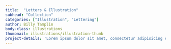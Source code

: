 ```yaml
---
title:  "Letters & Illustration"
subhead: "Collection"
categories: ["Illustration", "Lettering"]
author: Billy Tamplin
body-class: illustrations
thumbnail: illustrations/illustration-thumb
project-details: 'Lorem ipsum dolor sit amet, consectetur adipisicing elit, sed do eiusmod tempor incididunt ut labore et dolore magna aliqua. Ut enim ad minim veniam, quis nostrud exercitation ullamco laboris nisi ut aliquip ex ea commodo consequat.'
---
```


<section class="container">
  <div class="row">
    <figure class="col-sm-6">
      <img src="../img/illustrations/royale-big.png" alt="">
    </figure>
    <figure class="col-sm-6">
      <img src="../img/illustrations/sftb-big.jpg" alt="">
    </figure>
  </div>
  <div class="row">
    <figure class="col-sm-6">
      <img src="../img/illustrations/alpha-a.png" alt="">
    </figure>
    <figure class="col-sm-6">
      <img src="../img/illustrations/alpha-b.png" alt="">
    </figure>
  </div>
  <div class="row">
    <figure class="col-sm-6">
      <img src="../img/illustrations/alpha-c.jpg" alt="">
    </figure>
    <figure class="col-sm-6">
      <img src="../img/illustrations/alpha-d.png" alt="">
    </figure>
  </div>
  <!-- <div class="row">
    <figure class="col-sm-6">
      <img src="../img/illustrations/alpha-e.jpg" alt="">
    </figure>
    <figure class="col-sm-6">
      <img src="../img/illustrations/alpha-f.jpg" alt="">
    </figure>
  </div>
  <div class="row">
    <figure class="col-sm-6">
      <img src="../img/illustrations/alpha-g.jpg" alt="">
    </figure>
    <figure class="col-sm-6">
      <img src="../img/illustrations/alpha-h.jpg" alt="">
    </figure>
  </div> -->
  <div class="row">
    <figure class="col-sm-12">
      <img src="../img/illustrations/eleven.jpg" alt="">
    </figure>
  </div>
  <div class="row">
    <figure class="col-sm-6">
      <img src="../img/illustrations/pennywise.png" alt="">
    </figure>
    <figure class="col-sm-6">
      <img src="../img/illustrations/oven-dog.png" alt="">
    </figure>
  </div>
  <div class="row">
    <figure class="col-sm-6">
      <img src="../img/illustrations/hello-mac.png" alt="">
    </figure>
    <figure class="col-sm-6">
      <img src="../img/illustrations/coffee.png" alt="">
    </figure>
  </div>
  <div class="row">
    <figure class="col-sm-12">
      <img src="../img/illustrations/happy-holidays.jpg" alt="">
    </figure>
    <figure class="col-sm-12">
      <img src="../img/illustrations/santa-suit.png" alt="">
    </figure>
  </div>
</section>
